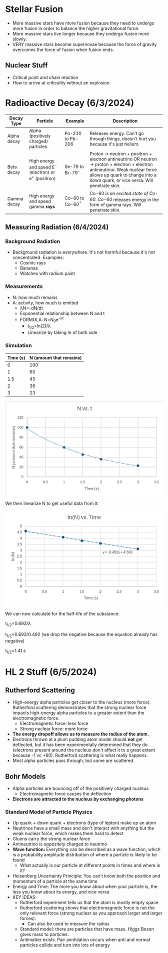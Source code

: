 # Stellar Fusion

- More massive stars have more fusion because they need to undergo more fusion in order to balance the higher gravitational force.
- More massive stars live longer because they undergo fusion more slowly.
- VERY massive stars become supernovae because the force of gravity overcomes the force of fusion when fusion ends.

## Nuclear Stuff 

- Critical point and chain reaction
- How to arrive at criticality without an explosion

# Radioactive Decay (6/3/2024)

| Decay Type | Particle | Example | Description |
|------------|----------|---------|-------------|
| Alpha decay | Alpha (positively charged) particles | Po-210 to Pb-206 | Releases energy. Can't go through things, doesn't hurt you because it's just helium. |
| Beta decay | High energy and speed E<sup>-</sup> (electron) or e<sup>+</sup> (positron) | Se-79 to Br-79<sup>-</sup> | Proton -> neutron + positron + electron antineutrino OR neutron -> proton + electron + electron antineutrino. Weak nuclear force allows up quark to change into a down quark, or vice versa. Will penetrate skin. |
| Gamma decay | High energy and speed gamma **rays** | Co-60 to Co-60<sup>*</sup> | Co-60<sup>*</sup> is an excited state of Co-60. Co-60<sup>*</sup> releases energy in the form of gamma rays. Will penetrate skin. |

## Measuring Radiation (6/4/2024)

### Background Radiation

- Background radiation is everywhere. It's not harmful because it's not concentrated. Examples:
  - Cosmic rays
  - Bananas
  - Watches with radium paint
  
### Measurements
- N: how much remains
- A: activity, how much is emitted
  - λN=-dN/dt
  - Exponential relationship between N and t
  - FORMULA: N=N<sub>0</sub>e<sup>-λt</sup>
    - t<sub>1/2</sub>=ln(2)/λ
    - Linearize by taking ln of both side

### Simulation

| Time (s) | N (amount that remains) |
|----------|---------------------|
| 0        | 100                 |
| 1        | 60                 |
| 1.5        | 45                  |
| 2        | 36                  |
| 3        | 23                  |

![N vs. t](Images/n.png)

We then linearize N to get useful data from it:

![ln(N) vs. t](Images/ln.png)

We can now calculate for the half-life of the substance:

t<sub>1/2</sub>=0.693/λ

t<sub>1/2</sub>=0.693/0.492 (we drop the negative because the equation already has negative)

t<sub>1/2</sub>=1.41 s

# HL 2 Stuff (6/5/2024)

## Rutherford Scattering

- High-energy alpha particles get closer to the nucleus (more force). Rutherford scattering demonstrates that the strong nuclear force impacts high-energy alpha particles to a greater extent than the electromagnetic force.
  - Electromagnetic force: less force
  - Strong nuclear force: more force
- **The energy dropoff allows us to measure the radius of the atom.**
- Electrons thrown at a plum pudding atom model should **not** get deflected, but it has been experimentally determined that they do (electrons present around the nucleus don't affect it to a great extent because -1 vc +60). Rutherford scattering is what really happens. 
- Most alpha particles pass through, but some are scattered.

## Bohr Models

- Alpha particles are bouncing off of the positively charged nucleus
  - Electromagnetic force causes the deflection
- **Electrons are attracted to the nucleus by exchanging photons**

### Standard Model of Particle Physics

- Up quark + down quark + electrons (type of lepton) make up an atom
- Neutrinos have a small mass and don't interact with anything but the weak nuclear force, which makes them hard to detect
- Gluons carry the strong nuclear force
- Antineutrino is oppositely charged to neutrino
- **Wave function:** Everything can be described as a wave function, which is a probability amplitude distribution of where a particle is likely to be found
  - What actually is our particle at different points in times and where is it?
- Heisenberg Uncertainty Principle: You can't know both the position and momentum of a particle at the same time
- Energy and Time: The more you know about when your particle is, the less you know about its energy, and vice versa
- KEY IDEAS:
  - Rutherford experiment tells us that the atom is mostly empty space
  - Rutherford scattering shows that electromagnetic force is not the only relevant force (strong nuclear as you approach larger and larger forces). 
    - Can also be used to measure the radius
  - Standard model: there are particles that have mass. Higgs Boson gives mass to particles.
  - Antimatter exists. Pair annhilation occurs when anti and normal particles collide and turn into lots of energy

